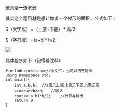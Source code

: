 ~~这真是一道水题~~

其实这个题目就是想让你求一个梯形的面积，公式如下：

S（文字版）=（上底+下底）* 高/2

S（字符版）=(a+b)* h/2

![](https://cdn.luogu.com.cn/upload/vjudge_pic/AT2065/695fd302082c8c27a3f1814f7489c8be1c4f74c9.png)

具体程序如下（记得看注释）
```
#include<iostream>//头文件，也可以用万能头
using namespace std;
int main(){
    int a,b,h;  //a表示上底,b表示下底,h表示高
    cin>>a>>b>>h;   //输入
    cout<<(a+b)*h/2;    //计算与输出
    return 0;
}
```
